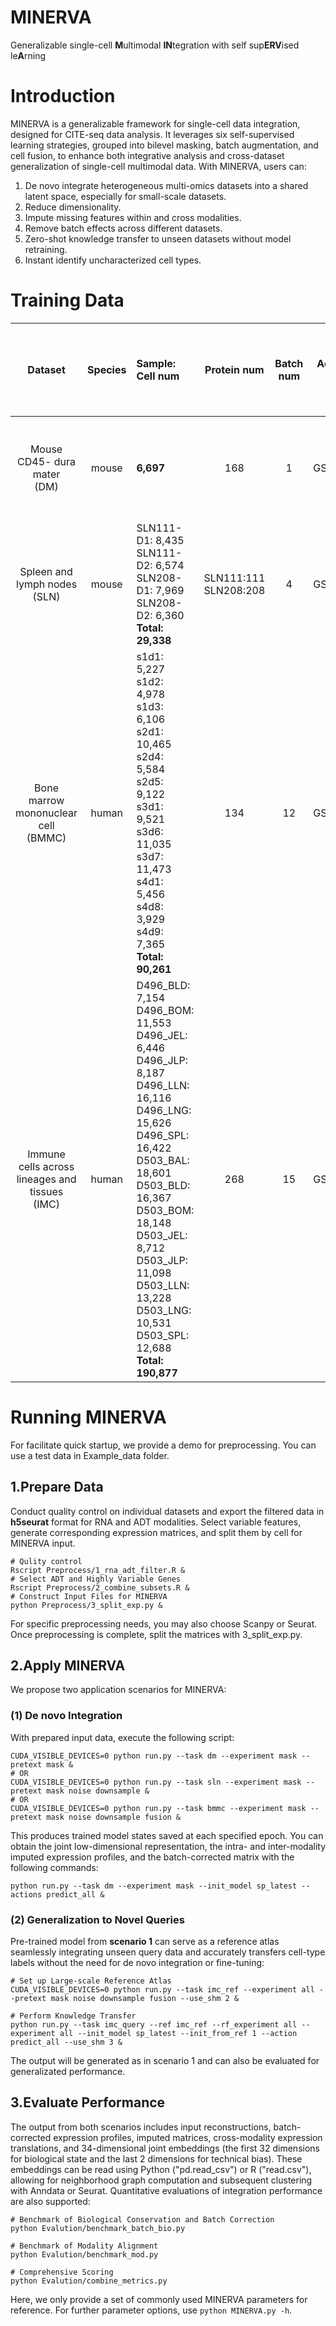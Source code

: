 # MINERVA
Generalizable single-cell **M**ultimodal **IN**tegration with self sup**ERV**ised le**A**rning

# Introduction
MINERVA is a generalizable framework for single-cell data integration, designed for CITE-seq data analysis. It leverages six self-supervised learning strategies, grouped into bilevel masking, batch augmentation, and cell fusion, to enhance both integrative analysis and cross-dataset generalization of single-cell multimodal data. With MINERVA, users can:

1. De novo integrate heterogeneous multi-omics datasets into a shared latent space, especially for small-scale datasets.
2. Reduce dimensionality.
3. Impute missing features within and cross modalities.
4. Remove batch effects across different datasets.
5. Zero-shot knowledge transfer to unseen datasets without model retraining.
6. Instant identify uncharacterized cell types.

# Training Data
|             Dataset           |  Species  | Sample: Cell num  |  Protein num  |  Batch num  |  Accession ID  |     Sample ratio: cell num for de novo training   |
|             :-----:           |   :---:   |      :----        |    :----:     |    :----:   |    :----:      |                       :----                       |
|    Mouse CD45- dura mater<br>(DM)    |   mouse   |      **6,697**    |      168      |      1      |   GSE191075    |10%: 664<br>20%: 1,336<br>50%: 3,346<br>100%: 6,697|
|    Spleen and lymph nodes<br>(SLN)   |   mouse   |SLN111-D1: 8,435<br>SLN111-D2: 6,574<br>SLN208-D1: 7,969<br>SLN208-D2: 6,360<br>**Total: 29,338**|SLN111:111<br>SLN208:208|      4      |   GSE150599    |10%: 2,339<br>20%: 4,678<br>50%: 11,731<br>100%: 23,470|
|Bone marrow<br>mononuclear cell<br>(BMMC)|   human   |s1d1: 5,227 s1d2: 4,978 s1d3: 6,106<br>s2d1: 10,465 s2d4: 5,584 s2d5: 9,122<br>s3d1: 9,521 s3d6: 11,035 s3d7: 11,473<br>s4d1: 5,456 s4d8: 3,929 s4d9: 7,365<br>**Total: 90,261**|     134     |     12      |   GSE194122    |10%: 5,893<br>20%: 17,840<br>50%: 29,975<br>100%: 60,155|
|Immune cells across lineages and tissues<br>(IMC)|   human   |D496_BLD: 7,154 D496_BOM: 11,553<br>D496_JEL: 6,446 D496_JLP: 8,187<br>D496_LLN: 16,116 D496_LNG: 15,626<br>D496_SPL: 16,422<br>D503_BAL: 18,601 D503_BLD: 16,367<br>D503_BOM: 18,148 D503_JEL: 8,712<br>D503_JLP: 11,098 D503_LLN: 13,228<br>D503_LNG: 10,531 D503_SPL: 12,688<br>**Total: 190,877**|     268     |     15      |   GSE229791    |                           -                       |
 
# Running MINERVA
For facilitate quick startup, we provide a demo for preprocessing. You can use a test data in Example_data folder.

## 1.Prepare Data
Conduct quality control on individual datasets and export the filtered data in **h5seurat** format for RNA and ADT modalities. Select variable features, generate corresponding expression matrices, and split them by cell for MINERVA input.  
  
```
# Qulity control
Rscript Preprocess/1_rna_adt_filter.R &
# Select ADT and Highly Variable Genes
Rscript Preprocess/2_combine_subsets.R &
# Construct Input Files for MINERVA
python Preprocess/3_split_exp.py &
```
For specific preprocessing needs, you may also choose Scanpy or Seurat. Once preprocessing is complete, split the matrices with 3_split_exp.py.  

## 2.Apply MINERVA
We propose two application scenarios for MINERVA:
### (1) De novo Integration  
   With prepared input data, execute the following script:
   ```
   CUDA_VISIBLE_DEVICES=0 python run.py --task dm --experiment mask --pretext mask &
   # OR
   CUDA_VISIBLE_DEVICES=0 python run.py --task sln --experiment mask --pretext mask noise downsample &
   # OR
   CUDA_VISIBLE_DEVICES=0 python run.py --task bmmc --experiment mask --pretext mask noise downsample fusion &
   ```
   This produces trained model states saved at each specified epoch. You can obtain the joint low-dimensional representation, the intra- and inter-modality imputed expression profiles, and the batch-corrected matrix with the following commands:
   ```
   python run.py --task dm --experiment mask --init_model sp_latest --actions predict_all &
   ```
### (2) Generalization to Novel Queries  
   Pre-trained model from **scenario 1** can serve as a reference atlas seamlessly integrating unseen query data and accurately transfers cell-type labels without the need for de novo integration or fine-tuning:
   ```
   # Set up Large-scale Reference Atlas
   CUDA_VISIBLE_DEVICES=0 python run.py --task imc_ref --experiment all --pretext mask noise downsample fusion --use_shm 2 &

   # Perform Knowledge Transfer
   python run.py --task imc_query --ref imc_ref --rf_experiment all --experiment all --init_model sp_latest --init_from_ref 1 --action predict_all --use_shm 3 &
   ```
   The output will be generated as in scenario 1 and can also be evaluated for generalizated performance.  
   
## 3.Evaluate Performance
The output from both scenarios includes input reconstructions, batch-corrected expression profiles, imputed matrices, cross-modality expression translations, and 34-dimensional joint embeddings (the first 32 dimensions for biological state and the last 2 dimensions for technical bias). These embeddings can be read using Python ("pd.read_csv") or R ("read.csv"), allowing for neighborhood graph computation and subsequent clustering with Anndata or Seurat. Quantitative evaluations of integration performance are also supported:
```
# Benchmark of Biological Conservation and Batch Correction
python Evalution/benchmark_batch_bio.py

# Benchmark of Modality Alignment
python Evalution/benchmark_mod.py

# Comprehensive Scoring
python Evalution/combine_metrics.py
```
 
Here, we only provide a set of commonly used MINERVA parameters for reference. For further parameter options, use ```python MINERVA.py -h```.
